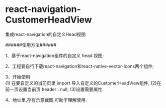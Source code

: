 # react-navigation-CustomerHeadView
集成react-navigation的自定义Head视图

######使用方法######


1、基于react-navigation组件的自定义 head 视图; 
   
2、工程要自行下载react-navigation和react-native-vector-icons两个组件;

3、开始使用                                                    
     (1) 在要自定义的当前页里,import 导入自定义的CustomerHeadView组件,
     (2)在前一页设置当前页 header : null,
     (3)设置需要属性.
    
4、地址里,存有示意截图,可助于理解使用.
